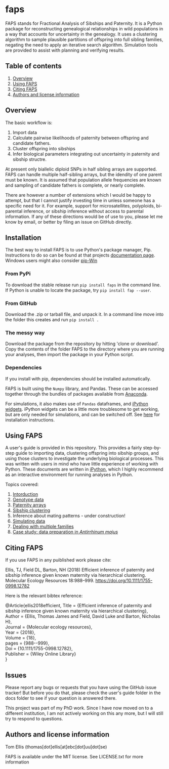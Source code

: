 # faps

FAPS stands for Fractional Analysis of Sibships and Paternity. It is a Python package for reconstructing genealogical relationships in wild populations in a way that accounts for uncertainty in the genealogy. It uses a clustering algorithm to sample plausible partitions of offspring into full sibling families, negating the need to apply an iterative search algorithm. Simulation tools are provided to assist with planning and verifying results.

## Table of contents

1. [Overview](#overview)
2. [Using FAPS](#using-faps)
3. [Citing FAPS](#citing-faps)
4. [Authors and license information](#authors-and-license-information)

## Overview
The basic workflow is:

1. Import data
2. Calculate pairwise likelihoods of paternity between offspring and candidate fathers.
3. Cluster offspring into sibships
4. Infer biological parameters integrating out uncertainty in paternity and sibship structre.

At present only biallelic diploid SNPs in half sibling arrays are supported. FAPS can handle multiple half-sibling arrays, but the idendity of one parent must be known. It is assumed that population allele frequencies are known and sampling of candidate fathers is complete, or nearly complete.

There are however a number of extensions which I would be happy to attempt, but that I cannot justify investing time in unless someone has a specific need for it. For example, support for microsatellites, polyploids, bi-parental inference, or sibship inference without access to parental information. If any of these directions would be of use to you, please let me know by email, or better by filing an issue on GitHub directly.

## Installation
The best way to install FAPS is to use Python's package manager, Pip. Instructions to do so can be found at that projects [documentation page](https://pip.pypa.io/en/stable/installing/). Windows users might also consider [pip-Win](https://sites.google.com/site/pydatalog/python/pip-for-windows)

### From PyPi
To download the stable release run `pip install faps` in the command line.
If Python is unable to locate the package, try `pip install fap --user`.

### From GitHub
Download the .zip or tarball file, and unpack it. In a command line move into the folder this creates and run `pip install .`

### The messy way
Download the package from the repository by hitting 'clone or download'. Copy the contents of the folder FAPS to the directory where you are running your analyses, then import the package in your Python script.

### Dependencies
If you install with pip, dependencies should be installed automatically.

FAPS is built using the `Numpy` library, and Pandas. These can be accessed together through the bundles of packages available from [Anaconda](https://www.continuum.io/downloads). 

For simulations, it also makes use of `Pandas` dataframes, and [iPython widgets](https://github.com/jupyter-widgets/ipywidgets). iPython widgets can be a little more troublesome to get working, but are only needed for simulations, and can be switched off. See [here](https://github.com/jupyter-widgets/ipywidgets/blob/master/docs/source/user_install.md) for installation instructions.

## Using FAPS
A user's guide is provided in this repository. This provides a fairly step-by-step guide to importing data, clustering offspring into sibship groups, and using those clusters to investigate the underlying biological processes. This was written with users in mind who have little experience of working with Python. These documents are written in [iPython](https://ipython.org/), which I highly recommend as an interactive environment for running analyses in Python.

Topics covered:

1. [Intorduction](https://github.com/ellisztamas/faps/blob/master/docs/01%20Introduction.ipynb)
2. [Genotype data](https://github.com/ellisztamas/faps/blob/master/docs/02%20Genotype%20data.ipynb)
3. [Paternity arrays](https://github.com/ellisztamas/faps/blob/master/docs/03%20Paternity%20arrays.ipynb)
4. [Sibship clustering](https://github.com/ellisztamas/faps/blob/master/docs/04%20Sibship%20clustering.ipynb)
5. Inference about mating patterns - under construction!
6. [Simulating data](https://github.com/ellisztamas/faps/blob/master/docs/06%20Simulating%20data.ipynb)
7. [Dealing with multiple families](https://github.com/ellisztamas/faps/blob/master/docs/07%20Dealing%20with%20multiple%20half-sib%20families.ipynb)
8. [Case study: data preparation in *Antirrhinum majus*](https://github.com/ellisztamas/faps/blob/master/docs/08%20Data%20cleaning%20in%20A.%20majus.ipynb)

## Citing FAPS
If you use FAPS in any puiblished work please cite:

Ellis, TJ, Field DL, Barton, NH (2018) Efficient inference of paternity and sibship inference given known maternity via hierarchical clustering. Molecular Ecology Resources 18:988–999. https://doi.org/10.1111/1755-0998.12782

Here is the relevant bibtex reference:

@Article{ellis2018efficient,
  Title                    = {Efficient inference of paternity and sibship inference given known maternity via hierarchical clustering},  
  Author                   = {Ellis, Thomas James and Field, David Luke and Barton, Nicholas H},  
  Journal                  = {Molecular ecology resources},  
  Year                     = {2018},  
  Volume                   = {18},  
  pages                    = {988--999},  
  Doi                      = {10.1111/1755-0998.12782},  
  Publisher                = {Wiley Online Library}  
}


## Issues

Please report any bugs or requests that you have using the GitHub issue tracker! But before you do that, please check the user's guide folder in the docs folder to see if your question is answered there.

This project was part of my PhD work. Since I have now moved on to a different institution, I am not actively working on this any more, but I will still try to respond to questions.

## Authors and license information

Tom Ellis (thomas[dot]ellis[at]ebc[dot]uu[dot]se)

FAPS is available under the MIT license. See LICENSE.txt for more information
